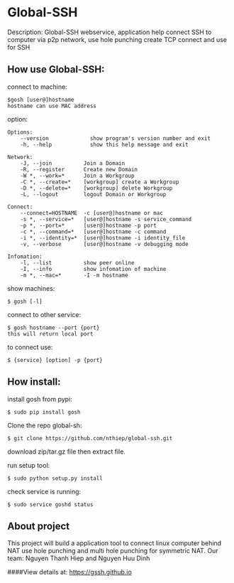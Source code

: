 Global-SSH
==========

Description: Global-SSH webservice, application help connect SSH to computer via p2p network, use hole punching create TCP connect and use for SSH

How use Global-SSH:
-------
connect to machine:
<!-- highlight:-d language:console -->
	$gosh [user@]hostname
	hostname can use MAC address
option:
<!-- highlight:-d language:console -->
	Options:
		--version             show program's version number and exit
		-h, --help            show this help message and exit

	Network:
		-J, --join          Join a Domain
		-R, --register      Create new Domain
		-W *, --work=*      Join a Workgroup
		-C *, --create=*    [workgroup] create a Workgroup
		-D *, --delete=*    [workgroup] delete Workgroup
		-L, --logout        logout Domain or Workgroup

	Connect:
		--connect=HOSTNAME  -c [user@]hostname or mac
		-s *, --service=*   [user@]hostname -s service_command
		-p *, --port=*      [user@]hostname -p port
		-c *, --command=*   [user@]hostname -c command
		-i *, --identity=*  [user@]hostname -i identity_file
		-v, --verbose       [user@]hostname -v debugging mode

	Infomation:
		-l, --list          show peer online
		-I, --info          show infomation of machine
		-m *, --mac=*       -I -m hostname

show machines:
<!-- highlight:-d language:console -->
	$ gosh [-l]

connect to other service:
<!-- highlight:-d language:console -->
	$ gosh hostname --port {port}
	this will return local port
to connect use:
<!-- highlight:-d language:console -->
	$ {service} [option] -p {port}


How install:
-------
install gosh from pypi:
<!-- highlight:-d language:console -->
	$ sudo pip install gosh

Clone the repo global-sh:
<!-- highlight:-d language:console -->
	$ git clone https://github.com/nthiep/global-ssh.git
download zip/tar.gz file then extract file.

run setup tool:
<!-- highlight:-d language:console -->
	$ sudo python setup.py install

check service is running:
<!-- highlight:-d language:console -->
	$ sudo service goshd status

About project
-------
This project will build a application tool to connect linux computer behind NAT use hole punching and multi hole punching for symmetric NAT.
Our team: Nguyen Thanh Hiep and Nguyen Huu Dinh

####View details at: https://gssh.github.io